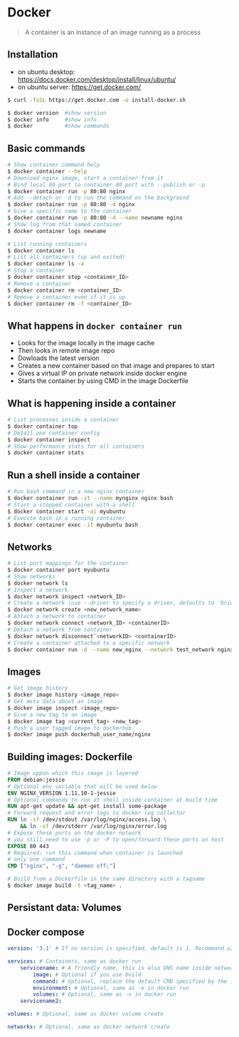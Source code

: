 # Docker

> A container is an instance of an image running as a process

## Installation
- on ubuntu desktop: https://docs.docker.com/desktop/install/linux/ubuntu/
- on ubuntu server: https://get.docker.com/
```bash
$ curl -fsSL https://get.docker.com -o install-docker.sh
```

```bash
$ docker version  #show version
$ docker info     #show info
$ docker          #show commands
```

## Basic commands
```bash
# Show container command help
$ docker container --help
# Download nginx image, start a container from it
# Bind local 80 port to container 80 port with --publish or -p
$ docker container run -p 80:80 nginx
# Add --detach or -d to run the command on the background
$ docker container run -p 80:80 -d nginx
# Give a specific name to the container
$ docker container run -p 80:80 -d --name newname nginx
# Show log from that named container
$ docker container logs newname

# List running containers
$ docker container ls
# List all containers (up and exited)
$ docker container ls -a
# Stop a container
$ docker container stop <container_ID>
# Remove a container
$ docker container rm <container_ID>
# Remove a container even if it is up
$ docker container rm -f <container_ID>
```
## What happens in `docker container run`
- Looks for the image locally in the image cache
- Then looks in remote image repo
- Dowloads the latest version
- Creates a new container based on that image and prepares to start
- Gives a virtual IP on private network inside docker engine
- Starts the container by using CMD in the image Dockerfile

## What is happening inside a container
```bash
# List processes inside a container
$ docker container top
# Detail one container config
$ docker container inspect
# Show performance stats for all containers
$ docker container stats
```

## Run a shell inside a container
```bash
# Run bash command in a new nginx container
$ docker container run -it --name mynginx nginx bash
# Start a stopped container with a shell
$ docker container start -ai myubuntu
# Execute bash in a running container
$ docker container exec -it myubuntu bash
```
## Networks
```bash
# List port mappings for the container
$ docker container port myubuntu
# Show networks
$ docker network ls
# Inspect a network
$ docker network inspect <network_ID>
# Create a network (use --driver to specify a driver, defaults to 'bridge')
$ docker network create <new_network_name>
# Attach a network to container
$ docker network connect <network_ID> <containerID>
# Detach a network from container
$ docker network disconnect`<networkID> <containerID>
# Create a container attached to a specific network
$ docker container run -d --name new_nginx --network test_network nginx
```

## Images
```bash
# Get image history
$ docker image history <image_repo>
# Get meta data about an image
$ docker image inspect <image_repo>
# Give a new tag to an image
$ docker image tag <current_tag> <new_tag>
# Push a user tagged image to dockerhub
$ docker image push dockerhub_user_name/nginx
```
## Building images: Dockerfile

```Dockerfile
# Image uppon which this image is layered
FROM debian:jessie
# Optional env variable that will be used below
ENV NGINX_VERSION 1.11.10-1-jessie
# Optional commands to run at shell inside container at build time
RUN apt-get update && apt-get install some-package
# Forward request and error logs to docker log collector
RUN ln -sf /dev/stdout /var/log/nginx/access.log \
    && ln -sf /dev/stderr /var/log/nginx/error.log
# Expose these ports on the docker network
# you still need to use -p or -P to open/forward these ports on host
EXPOSE 80 443
# Required: run this command when container is launched
# only one command
CMD ["nginx", "-g", "daemon off;"]
```

```bash
# Build from a Dockerfile in the same directory with a tagname
$ docker image build -t <tag_name> .
```

## Persistant data: Volumes

## Docker compose

```yaml
version: '3.1' # If no version is specified, default is 1. Recommand v2 minimum

services: # Containers, same as docker run
    servicename: # A friendly name, this is also DNS name inside network
        image: # Optional if you use build
        command: # Optional, replace the default CMD specified by the image
        environment: # Optional, same as -e in docker run
        volumes: # Optional, same as -v in docker run
    servicename2:

volumes: # Optional, same as docker volume create 

networks: # Optional, same as docker network create
    
```
